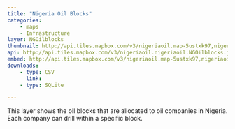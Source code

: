 ```yaml
---
title: "Nigeria Oil Blocks"
categories: 
    - maps
    - Infrastructure
layer: NGOilblocks
thumbnail: http://api.tiles.mapbox.com/v3/nigeriaoil.map-5ustxk97,nigeriaoil.NGOilblocks/7/66/61.png
api: http://api.tiles.mapbox.com/v3/nigeriaoil.nigeriaoil.NGOilblocks.jsonp
embed: http://api.tiles.mapbox.com/v3/nigeriaoil.map-5ustxk97,nigeriaoil.NGOilblocks.html
downloads:
    - type: CSV
      link: 
    - type: SQLite

---
```


This layer shows the oil blocks that are allocated to oil companies in Nigeria. Each company can drill within a specific block.
